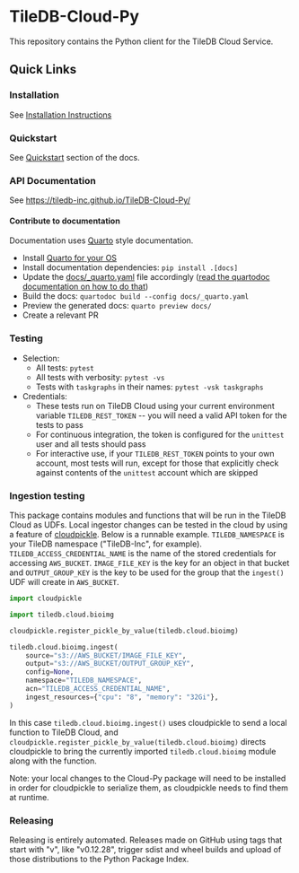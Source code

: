 # TileDB-Cloud-Py

This repository contains the Python client for the TileDB Cloud Service.

## Quick Links

### Installation

See [Installation Instructions](https://docs.tiledb.com/cloud/client-api/installation)

### Quickstart

See [Quickstart](https://docs.tiledb.com/cloud/quickstart) section of the docs.

### API Documentation

See https://tiledb-inc.github.io/TileDB-Cloud-Py/

#### Contribute to documentation

Documentation uses [Quarto](https://quarto.org/) style documentation.

- Install [Quarto for your OS](https://quarto.org/docs/get-started/)
- Install documentation dependencies: `pip install .[docs]`
- Update the [docs/\_quarto.yaml](docs/_quarto.yaml) file accordingly ([read the quartodoc documentation on how to do that](https://quarto.org/docs/get-started/))
- Build the docs: `quartodoc build --config docs/_quarto.yaml`
- Preview the generated docs: `quarto preview docs/`
- Create a relevant PR

### Testing

- Selection:
  - All tests: `pytest`
  - All tests with verbosity: `pytest -vs`
  - Tests with `taskgraphs` in their names: `pytest -vsk taskgraphs`
- Credentials:
  - These tests run on TileDB Cloud using your current environment variable `TILEDB_REST_TOKEN` -- you will need a valid API token for the tests to pass
  - For continuous integration, the token is configured for the `unittest` user and all tests should pass
  - For interactive use, if your `TILEDB_REST_TOKEN` points to your own account, most tests will run, except for those that explicitly check against contents of the `unittest` account which are skipped

### Ingestion testing

This package contains modules and functions that will be run in the TileDB Cloud as UDFs. Local ingestor changes can be tested in the cloud by using a feature of [cloudpickle](https://github.com/cloudpipe/cloudpickle?tab=readme-ov-file#overriding-pickles-serialization-mechanism-for-importable-constructs). Below is a runnable example. `TILEDB_NAMESPACE` is your TileDB namespace ("TileDB-Inc", for example). `TILEDB_ACCESS_CREDENTIAL_NAME` is the name of the stored credentials for accessing `AWS_BUCKET`. `IMAGE_FILE_KEY` is the key for an object in that bucket and `OUTPUT_GROUP_KEY` is the key to be used for the group that the `ingest()` UDF will create in `AWS_BUCKET`.

```python
import cloudpickle

import tiledb.cloud.bioimg

cloudpickle.register_pickle_by_value(tiledb.cloud.bioimg)

tiledb.cloud.bioimg.ingest(
    source="s3://AWS_BUCKET/IMAGE_FILE_KEY",
    output="s3://AWS_BUCKET/OUTPUT_GROUP_KEY",
    config=None,
    namespace="TILEDB_NAMESPACE",
    acn="TILEDB_ACCESS_CREDENTIAL_NAME",
    ingest_resources={"cpu": "8", "memory": "32Gi"},
)
```

In this case `tiledb.cloud.bioimg.ingest()` uses cloudpickle to send a local function to TileDB Cloud, and `cloudpickle.register_pickle_by_value(tiledb.cloud.bioimg)` directs cloudpickle to bring the currently imported `tiledb.cloud.bioimg` module along with the function.

Note: your local changes to the Cloud-Py package will need to be installed in order for cloudpickle to serialize them, as cloudpickle needs to find them at runtime.

### Releasing

Releasing is entirely automated. Releases made on GitHub using tags that start with "v", like "v0.12.28", trigger sdist and wheel builds and upload of those distributions to the Python Package Index.

